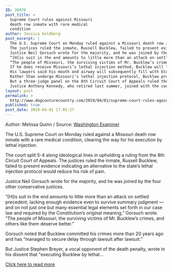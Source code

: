 ```yaml
---
ID: 20976
post_title: >
  Supreme Court rules against Missouri
  death row inmate with rare medical
  condition
author: Jessica Goldberg
post_excerpt: |
  The U.S. Supreme Court on Monday ruled against a Missouri death row inmate with a rare medical condition, clearing the way for his execution by lethal injection.
  The justices ruled the inmate, Russell Bucklew, failed to present evidence indicating an alternative to the state’s lethal injection protocol would reduce his risk of pain.
  Justice Neil Gorsuch wrote for the majority, and he was joined by the four other conservative justices.
  “[H]is suit in the end amounts to little more than an attack on settled precedent, lacking enough evidence even to survive summary judgment — and on not just one but many essential legal elements set forth in our case law and required by the Constitution’s original meaning,” Gorsuch wrote.
  “The people of Missouri, the surviving victims of Mr. Bucklew’s crimes, and others like them deserve better.” Gorsuch noted that Bucklew committed his crimes more than 20 years ago and has “managed to secure delay through lawsuit after lawsuit.” But Justice Stephen Breyer, a vocal opponent of the death penalty, wrote in his dissent that "executing Bucklew by lethal injection risks subjecting him to constitutionally impermissible suffering."
  If he does receive Missouri’s lethal injection method, Bucklew will likely struggle to breathe throughout the procedure, causing a tumor in his throat to rupture.
  His lawyers said his mouth and airway will subsequently fill with blood, causing him to “choke and cough” on his own blood throughout the process.
  Rather than undergo Missouri’s lethal injection protocol, Bucklew proposed death by lethal gas.
  But a three-judge panel on the 8th Circuit Court of Appeals ruled the execution by lethal injection was not considered cruel and unusual because Bucklew did not show an alternative method would reduce his risk of needless suffering.
  Justice Anthony Kennedy, who retired last summer, joined with the court's liberal wing in blocking the execution.
layout: post
permalink: >
  http://www.dogcouturecountry.com/2019/04/01/supreme-court-rules-against-missouri-death-row-inmate-with-rare-medical-condition/
published: true
post_date: 2019-04-01 17:05:27
---
```

<p class="article-info-author-source"> <span>Author: Melissa Quinn</span>&nbsp;/&nbsp;<span>Source: <a href="https://www.washingtonexaminer.com/news/supreme-court-rules-against-missouri-death-row-inmate-with-rare-medical-condition" target="_blank">Washington Examiner</a></span> </p> <p>The U.S. Supreme Court on Monday ruled against a Missouri death row inmate with a rare medical condition, clearing the way for his execution by lethal injection.</p>
<p>The court split 5-4 along ideological lines in upholding a ruling from the 8th Circuit Court of Appeals. The justices ruled the inmate, Russell Bucklew, failed to present evidence indicating an alternative to the state’s lethal injection protocol would reduce his risk of pain.</p>
<p>Justice Neil Gorsuch wrote for the majority, and he was joined by the four other conservative justices.</p>
<p>“[H]is suit in the end amounts to little more than an attack on settled precedent, lacking enough evidence even to survive summary judgment — and on not just one but many essential legal elements set forth in our case law and required by the Constitution’s original meaning,” Gorsuch wrote. “The people of Missouri, the surviving victims of Mr. Bucklew’s crimes, and others like them deserve better.”</p>
<p>Gorsuch noted that Bucklew committed his crimes more than 20 years ago and has “managed to secure delay through lawsuit after lawsuit.”</p>
<p>But Justice Stephen Breyer, a vocal opponent of the death penalty, wrote in his dissent that "executing Bucklew by lethal...</p> <p class="article-info-more"> <a href="https://www.washingtonexaminer.com/news/supreme-court-rules-against-missouri-death-row-inmate-with-rare-medical-condition" target="_blank">Click here to read more</a> </p>